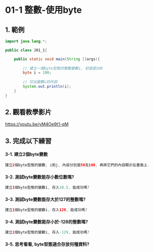 # 01-1 整數-使用byte

## 1. 範例
``` java
import java.lang.*;

public class J01_1{

    public static void main(String []args){
        
        // 建立一個byte型態的整數變數i, 初值是100
        byte i = 100;
        
        // 印出變數i的內容
        System.out.println(i);
    }
}
``` 

## 2. 觀看教學影片
https://youtu.be/yM4Oe9t1-qM


## 3. 完成以下練習

#### 3-1. 建立2個byte變數
``` java
建立2個byte型態的變數, i和j, 內容分別是50及100, 再將它們的內容顯示在畫面上.
``` 

#### 3-2. 測試byte變數能存小數位數嗎?
``` java
建立1個byte型態的變數i, 存入10.5, 能成功嗎?
``` 

#### 3-3. 測試byte變數能存大於127的整數嗎?
``` java
建立1個byte型態的變數i, 存入128, 能成功嗎?
```

#### 3-4. 測試byte變數能存小於-128的整數嗎?
``` java
建立1個byte型態的變數i, 存入-129, 能成功嗎?
```

#### 3-5. 思考看看, byte型態適合存放何種資料?

